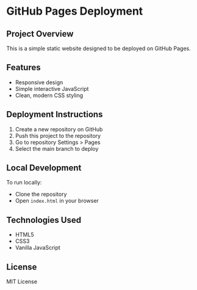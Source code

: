 # GitHub Pages Deployment

## Project Overview
This is a simple static website designed to be deployed on GitHub Pages.

## Features
- Responsive design
- Simple interactive JavaScript
- Clean, modern CSS styling

## Deployment Instructions
1. Create a new repository on GitHub
2. Push this project to the repository
3. Go to repository Settings > Pages
4. Select the main branch to deploy

## Local Development
To run locally:
- Clone the repository
- Open `index.html` in your browser

## Technologies Used
- HTML5
- CSS3
- Vanilla JavaScript

## License
MIT License

